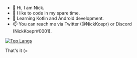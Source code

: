 - 👋 Hi, I am Nick. 
- 👀 I like to code in my spare time.
- 🌱 Learning Kotlin and Android development.
- 📫 You can reach me via Twitter (@NickKoepr) or Discord (NickKoepr#0001).

[![Top Langs](https://github-readme-stats.vercel.app/api/top-langs/?username=nickkoepr&layout=compact&theme=dark)](https://github.com/NickKoepr?tab=repositories)

That's it (=
